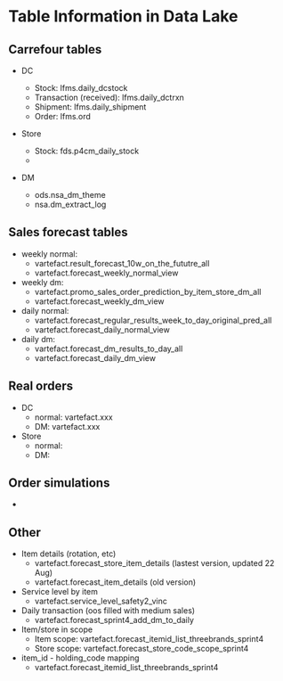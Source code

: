 # Table Information in Data Lake

## Carrefour tables

* DC
    * Stock: lfms.daily_dcstock
    * Transaction (received): lfms.daily_dctrxn
    * Shipment: lfms.daily_shipment
    * Order: lfms.ord
* Store
    * Stock: fds.p4cm_daily_stock
    * 

* DM 
    * ods.nsa_dm_theme
    * nsa.dm_extract_log

## Sales forecast tables

* weekly normal:
    * vartefact.result_forecast_10w_on_the_fututre_all
    * vartefact.forecast_weekly_normal_view
* weekly dm:
    * vartefact.promo_sales_order_prediction_by_item_store_dm_all
    * vartefact.forecast_weekly_dm_view
* daily normal:
    * vartefact.forecast_regular_results_week_to_day_original_pred_all
    * vartefact.forecast_daily_normal_view
* daily dm:
    * vartefact.forecast_dm_results_to_day_all
    * vartefact.forecast_daily_dm_view


## Real orders

* DC
    * normal: vartefact.xxx
    * DM: vartefact.xxx
* Store
    * normal: 
    * DM: 


## Order simulations

* 


## Other

* Item details (rotation, etc)
    * vartefact.forecast_store_item_details (lastest version, updated 22 Aug)
    * vartefact.forecast_item_details (old version)
* Service level by item
    * vartefact.service_level_safety2_vinc
* Daily transaction (oos filled with medium sales)
    * vartefact.forecast_sprint4_add_dm_to_daily
* Item/store in scope
    * Item scope: vartefact.forecast_itemid_list_threebrands_sprint4
    * Store scope: vartefact.forecast_store_code_scope_sprint4
* item_id - holding_code mapping
    * vartefact.forecast_itemid_list_threebrands_sprint4